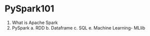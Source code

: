 # PySpark101


1.	What is Apache Spark
2.	PySpark
    a.	RDD
    b.	Dataframe 
    c.	SQL
    e.	Machine  Learning- MLlib
